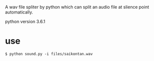A wav file spliter by python which can split an audio file at slience point automatically.


python version 3.6.1


# use

```
$ python sound.py -i files/saikontan.wav
```